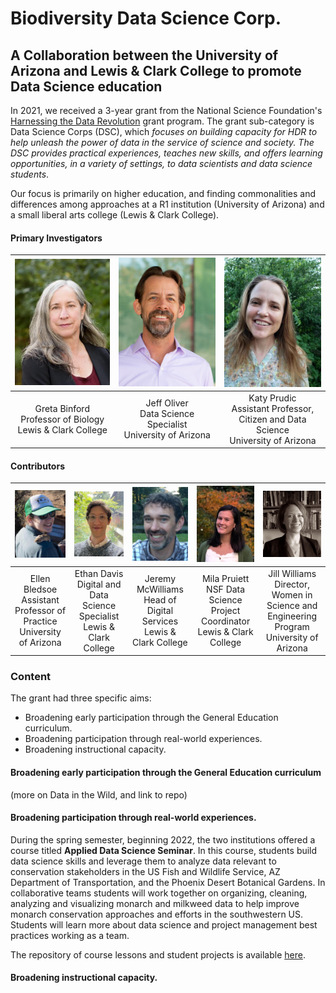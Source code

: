 # Biodiversity Data Science Corp.
## A Collaboration between the University of Arizona and Lewis & Clark College to promote Data Science education

In 2021, we received a 3-year grant from the National Science Foundation's [Harnessing the Data Revolution](https://www.nsf.gov/cise/harnessingdata/) grant program. The grant sub-category is Data Science Corps (DSC), which *focuses on building capacity for HDR to help unleash the power of data in the service of science and society. The DSC provides practical experiences, teaches new skills, and offers learning opportunities, in a variety of settings, to data scientists and data science students*.

Our focus is primarily on higher education, and finding commonalities and differences among approaches at a R1 institution (University of Arizona) and a small liberal arts college (Lewis & Clark College).

#### Primary Investigators
| ![Greta Binford](https://github.com/BiodiversityDataScienceCorp/.github/blob/main/profile/images/greta_binford.jpg)  | ![Jeff Oliver](https://github.com/BiodiversityDataScienceCorp/.github/blob/main/profile/images/jeff_oliver.jpg) | ![Katy Prudic](https://github.com/BiodiversityDataScienceCorp/.github/blob/main/profile/images/Prudic_Katy.jpg) |
|:---:|:---:|:---:|
| Greta Binford<br>Professor of Biology<br>Lewis & Clark College | Jeff Oliver<br>Data Science Specialist<br>University of Arizona | Katy Prudic<br>Assistant Professor, Citizen and Data Science<br>University of Arizona |

#### Contributors
| ![Ellen Bledsoe](https://github.com/BiodiversityDataScienceCorp/.github/blob/main/profile/images/ellen_bledsoe.jpg) | ![Ethan Davis](https://github.com/BiodiversityDataScienceCorp/.github/blob/main/profile/images/ethan_davis.jpg) | ![Jeremy McWilliams](https://github.com/BiodiversityDataScienceCorp/.github/blob/main/profile/images/jeremy_mcwilliams.jpg) | ![Mila Pruiett](https://github.com/BiodiversityDataScienceCorp/.github/blob/main/profile/images/mila_pruiett.jpeg) | ![Jill Williams](https://github.com/BiodiversityDataScienceCorp/.github/blob/main/profile/images/jill_williams.jpg) |
|:---:|:---:|:---:|:---:|:---:|
|  Ellen Bledsoe<br>Assistant Professor of Practice<br>University of Arizona | Ethan Davis<br>Digital and Data Science Specialist<br>Lewis & Clark College | Jeremy McWilliams<br>Head of Digital Services<br>Lewis & Clark College | Mila Pruiett<br>NSF Data Science Project Coordinator<br>Lewis & Clark College | Jill Williams<br>Director, Women in Science and Engineering Program<br>University of Arizona |







### Content

The grant had three specific aims:

* Broadening early participation through the General Education curriculum.
* Broadening participation through real-world experiences.
* Broadening instructional capacity.

#### Broadening early participation through the General Education curriculum

(more on Data in the Wild, and link to repo)



#### Broadening participation through real-world experiences.

During the spring semester, beginning 2022, the two institutions offered a course titled **Applied Data Science Seminar**. In this course, students build data science skills and leverage them to analyze data relevant to conservation stakeholders in the US Fish and Wildlife Service, AZ Department of Transportation, and the Phoenix Desert Botanical Gardens. In collaborative teams students will work together on organizing, cleaning, analyzing and visualizing monarch and milkweed data to help improve monarch conservation approaches and efforts in the southwestern US. Students will learn more about data science and project management best practices working as a team.

The repository of course lessons and student projects is available <a href="https://github.com/BiodiversityDataScienceCorp/Applied-Data-Science-Seminar" target="_blank">here</a>.


#### Broadening instructional capacity.
